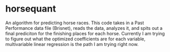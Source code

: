 # horsequant
An algorithm for predicting horse races.
This code takes in a Past Performance data file (Brisnet), reads the data, analyzes it, and spits out a final prediciton for the finishing places for each horse.
Currently I am trying to figure out what the optimized coefficients are for each variable, multivariable linear regression is the path I am trying right now.
